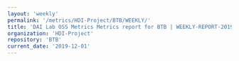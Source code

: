```yaml
---
layout: 'weekly'
permalink: '/metrics/HDI-Project/BTB/WEEKLY/'
title: 'DAI Lab OSS Metrics Metrics report for BTB | WEEKLY-REPORT-2019-12-01'
organization: 'HDI-Project'
repository: 'BTB'
current_date: '2019-12-01'
---
```

